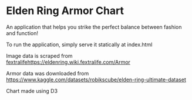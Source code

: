 ﻿# Elden Ring Armor Chart

 An application that helps you strike the perfect balance between fashion and function!

 To run the application, simply serve it statically at index.html

 Image data is scraped from [fextralife](https://eldenring.wiki.fextralife.com/Armor)https://eldenring.wiki.fextralife.com/Armor

 Armor data was downloaded from https://www.kaggle.com/datasets/robikscube/elden-ring-ultimate-dataset
 
 Chart made using D3
